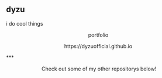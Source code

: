 ## dyzu

i do cool things


<p align="center">
portfolio
</p>
<p align="center">
  
</p>
<p align="center">
https://dyzuofficial.github.io
</p>
***
 
 
 
<p align="center">
&nbsp;Check out some of my other repositorys below!
</p>
&nbsp;
